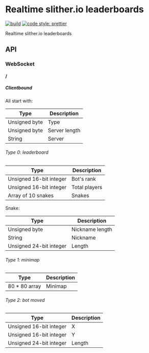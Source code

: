 # Realtime slither.io leaderboards

[![build](https://travis-ci.org/vvanelslande/realtime-slither.io-leaderboards.svg?branch=master)](https://travis-ci.org/vvanelslande/realtime-slither.io-leaderboards)
[![code style: prettier](https://img.shields.io/badge/code_style-prettier-brightgreen.svg)](https://prettier.io)

Realtime slither.io leaderboards

## API

### WebSocket

#### /

##### Clientbound

All start with:

| Type          | Description   |
| ------------- | ------------- |
| Unsigned byte | Type          |
| Unsigned byte | Server length |
| String        | Server        |

###### Type 0: leaderboard

| Type                    | Description   |
| ----------------------- | ------------- |
| Unsigned 16-bit integer | Bot's rank    |
| Unsigned 16-bit integer | Total players |
| Array of 10 snakes      | Snakes        |

Snake:

| Type                    | Description     |
| ----------------------- | --------------- |
| Unsigned byte           | Nickname length |
| String                  | Nickname        |
| Unsigned 24-bit integer | Length          |

###### Type 1: minimap

| Type           | Description |
| -------------- | ----------- |
| 80 \* 80 array | Minimap     |

###### Type 2: bot moved

| Type                    | Description |
| ----------------------- | ----------- |
| Unsigned 16-bit integer | X           |
| Unsigned 16-bit integer | Y           |
| Unsigned 24-bit integer | Length      |
